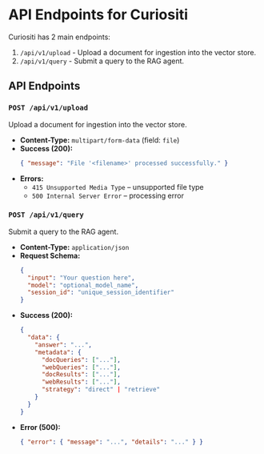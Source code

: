 # API Endpoints for Curiositi

Curiositi has 2 main endpoints:

1. `/api/v1/upload` - Upload a document for ingestion into the vector store.
2. `/api/v1/query` - Submit a query to the RAG agent.

## API Endpoints

### `POST /api/v1/upload`

Upload a document for ingestion into the vector store.

- **Content-Type:** `multipart/form-data` (field: `file`)
- **Success (200):**
  ```json
  { "message": "File '<filename>' processed successfully." }
  ```
- **Errors:**
  - `415 Unsupported Media Type` – unsupported file type
  - `500 Internal Server Error` – processing error

### `POST /api/v1/query`

Submit a query to the RAG agent.

- **Content-Type:** `application/json`
- **Request Schema:**
  ```json
  {
    "input": "Your question here",
    "model": "optional_model_name",
    "session_id": "unique_session_identifier"
  }
  ```
- **Success (200):**
  ```json
  {
    "data": {
      "answer": "...",
      "metadata": {
        "docQueries": ["..."],
        "webQueries": ["..."],
        "docResults": ["..."],
        "webResults": ["..."],
        "strategy": "direct" | "retrieve"
      }
    }
  }
  ```
- **Error (500):**
  ```json
  { "error": { "message": "...", "details": "..." } }
  ```
